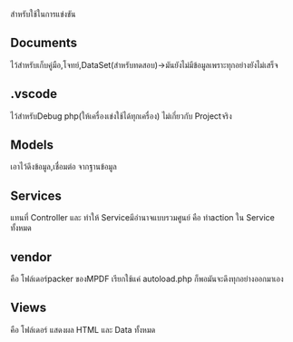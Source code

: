 สำหรับใช้ในการแข่งขัน

## Documents
ไว้สำหรับเก็บคู่มือ,โจทย์,DataSet(สำหรับทดสอบ)->มันยังไม่มีข้อมูลเพราะทุกอย่างยังไม่เสร็จ
## .vscode
ไว้สำหรับDebug php(ให้เครื่องเข่งใช้ได้ทุกเครื่อง) ไม่เกี่ยวกับ Projectจริง
## Models
เอาไว้ดึงข้อมูล,เชื่อมต่อ จากฐานข้อมูล
## Services
แทนที่ Controller และ ทำให้ Serviceมีอำนาจแบบรวมศูนย์ คือ ทำaction ใน Service ทั้งหมด
## vendor 
คือ โฟล์เดอร์packer ของMPDF เรียกใช้แค่ autoload.php ก็พอมันจะดึงทุกอย่างออกมาเอง
## Views 
คือ โฟล์เดอร์ แสดงผล HTML และ Data ทั้งหมด